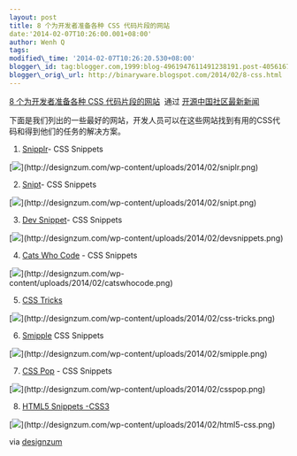 ```yaml
--- 
layout: post 
title: 8 个为开发者准备各种 CSS 代码片段的网站 
date:'2014-02-07T10:26:00.001+08:00' 
author: Wenh Q
tags:
modified\_time: '2014-02-07T10:26:20.530+08:00' 
blogger\_id: tag:blogger.com,1999:blog-4961947611491238191.post-4056167034063347384
blogger\_orig\_url: http://binaryware.blogspot.com/2014/02/8-css.html
--- 
```

[8 个为开发者准备各种 CSS
代码片段的网站](http://www.oschina.net/news/48475/8-great-sites-for-css-code-snippets-for-developers)  通过
[开源中国社区最新新闻](http://www.oschina.net/?from=rss)



下面是我们列出的一些最好的网站，开发人员可以在这些网站找到有用的CSS代码和得到他们的任务的解决方案。

1) [Snipplr](http://snipplr.com/all/language/css)- CSS Snippets



[![](https://images-blogger-opensocial.googleusercontent.com/gadgets/proxy?url=http%3A%2F%2Fstatic.oschina.net%2Fuploads%2Fimg%2F201402%2F04080919_zorp.png&container=blogger&gadget=a&rewriteMime=image%2F*)](http://designzum.com/wp-content/uploads/2014/02/sniplr.png)

2) [Snipt](https://snipt.net/public/tag/css/)- CSS Snippets



[![](https://images-blogger-opensocial.googleusercontent.com/gadgets/proxy?url=http%3A%2F%2Fstatic.oschina.net%2Fuploads%2Fimg%2F201402%2F04080920_CH2N.png&container=blogger&gadget=a&rewriteMime=image%2F*)](http://designzum.com/wp-content/uploads/2014/02/snipt.png)

3) [Dev Snippet](http://devsnippets.com/)- CSS Snippets



[![](https://images-blogger-opensocial.googleusercontent.com/gadgets/proxy?url=http%3A%2F%2Fstatic.oschina.net%2Fuploads%2Fimg%2F201402%2F04080922_2Z0g.png&container=blogger&gadget=a&rewriteMime=image%2F*)](http://designzum.com/wp-content/uploads/2014/02/devsnippets.png)

4) [Cats Who Code](http://www.catswhocode.com/blog/language/css-3) - CSS
Snippets



[![](https://images-blogger-opensocial.googleusercontent.com/gadgets/proxy?url=http%3A%2F%2Fstatic.oschina.net%2Fuploads%2Fimg%2F201402%2F04080925_3sk2.png&container=blogger&gadget=a&rewriteMime=image%2F*)](http://designzum.com/wp-content/uploads/2014/02/catswhocode.png)

5) [CSS Tricks](http://css-tricks.com/snippets/)



[![](https://images-blogger-opensocial.googleusercontent.com/gadgets/proxy?url=http%3A%2F%2Fstatic.oschina.net%2Fuploads%2Fimg%2F201402%2F04080926_6hcF.png&container=blogger&gadget=a&rewriteMime=image%2F*)](http://designzum.com/wp-content/uploads/2014/02/css-tricks.png)

6) [Smipple](http://www.smipple.net/lang/css) CSS Snippets



[![](https://images-blogger-opensocial.googleusercontent.com/gadgets/proxy?url=http%3A%2F%2Fstatic.oschina.net%2Fuploads%2Fimg%2F201402%2F04080927_Fx3r.png&container=blogger&gadget=a&rewriteMime=image%2F*)](http://designzum.com/wp-content/uploads/2014/02/smipple.png)

7) [CSS Pop](http://www.csspop.com/) - CSS Snippets



[![](https://images-blogger-opensocial.googleusercontent.com/gadgets/proxy?url=http%3A%2F%2Fstatic.oschina.net%2Fuploads%2Fimg%2F201402%2F04080928_4isc.png&container=blogger&gadget=a&rewriteMime=image%2F*)](http://designzum.com/wp-content/uploads/2014/02/csspop.png)

8) [HTML5 Snippets -CSS3](http://html5snippets.com/snippets?tag=css3)



[![](https://images-blogger-opensocial.googleusercontent.com/gadgets/proxy?url=http%3A%2F%2Fstatic.oschina.net%2Fuploads%2Fimg%2F201402%2F04080930_AjO9.png&container=blogger&gadget=a&rewriteMime=image%2F*)](http://designzum.com/wp-content/uploads/2014/02/html5-css.png)



via
[designzum](http://designzum.com/2014/02/03/8-great-sites-for-css-code-snippets-for-developers/)
